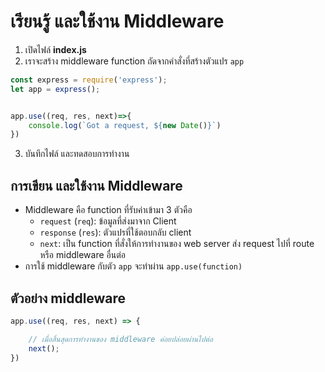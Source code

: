 
# เรียนรู้ และใช้งาน Middleware

1. เปิดไฟล์ **index.js**
2. เราจะสร้าง middleware function ถัดจากคำสั่งที่สร้างตัวแปร `app`

```js
const express = require('express');
let app = express();


app.use((req, res, next)=>{
    console.log(`Got a request, ${new Date()}`)
})
```

3. บันทึกไฟล์ และทดสอบการทำงาน

## การเขียน และใช้งาน Middleware

- Middleware คือ function ที่รับค่าเข้ามา 3 ตัวคือ
  - `request` (`req`): ข้อมูลที่ส่งมาจาก Client
  - `response` (`res`): ตัวแปรที่ใช้ตอบกลับ client
  - `next`: เป็น function ที่สั่งให้การทำงานของ web server ส่ง request ไปที่ route หรือ middleware อื่นต่อ
- การใช้ middleware กับตัว `app` จะทำผ่าน `app.use(function)`


## ตัวอย่าง middleware
```js
app.use((req, res, next) => {

    // เมื่อสิ้นสุดการทำงานของ middleware ค่อยปล่อยผ่านไปต่อ
    next();
})
```